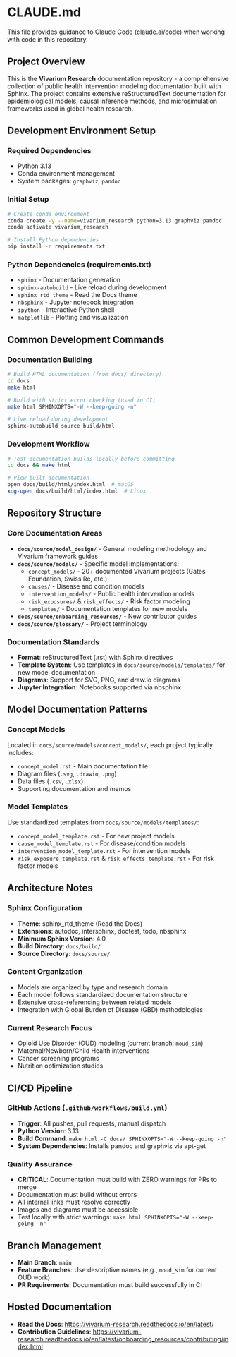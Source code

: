 # CLAUDE.md

This file provides guidance to Claude Code (claude.ai/code) when working with code in this repository.

## Project Overview

This is the **Vivarium Research** documentation repository - a comprehensive collection of public health intervention modeling documentation built with Sphinx. The project contains extensive reStructuredText documentation for epidemiological models, causal inference methods, and microsimulation frameworks used in global health research.

## Development Environment Setup

### Required Dependencies
- Python 3.13
- Conda environment management
- System packages: `graphviz`, `pandoc`

### Initial Setup
```bash
# Create conda environment
conda create -y --name=vivarium_research python=3.13 graphviz pandoc
conda activate vivarium_research

# Install Python dependencies
pip install -r requirements.txt
```

### Python Dependencies (requirements.txt)
- `sphinx` - Documentation generation
- `sphinx-autobuild` - Live reload during development  
- `sphinx_rtd_theme` - Read the Docs theme
- `nbsphinx` - Jupyter notebook integration
- `ipython` - Interactive Python shell
- `matplotlib` - Plotting and visualization

## Common Development Commands

### Documentation Building
```bash
# Build HTML documentation (from docs/ directory)
cd docs
make html

# Build with strict error checking (used in CI)
make html SPHINXOPTS="-W --keep-going -n"

# Live reload during development
sphinx-autobuild source build/html
```

### Development Workflow
```bash
# Test documentation builds locally before committing
cd docs && make html

# View built documentation
open docs/build/html/index.html  # macOS
xdg-open docs/build/html/index.html  # Linux
```

## Repository Structure

### Core Documentation Areas
- **`docs/source/model_design/`** - General modeling methodology and Vivarium framework guides
- **`docs/source/models/`** - Specific model implementations:
  - `concept_models/` - 20+ documented Vivarium projects (Gates Foundation, Swiss Re, etc.)
  - `causes/` - Disease and condition models
  - `intervention_models/` - Public health intervention models  
  - `risk_exposures/` & `risk_effects/` - Risk factor modeling
  - `templates/` - Documentation templates for new models
- **`docs/source/onboarding_resources/`** - New contributor guides
- **`docs/source/glossary/`** - Project terminology

### Documentation Standards
- **Format**: reStructuredText (.rst) with Sphinx directives
- **Template System**: Use templates in `docs/source/models/templates/` for new model documentation
- **Diagrams**: Support for SVG, PNG, and draw.io diagrams
- **Jupyter Integration**: Notebooks supported via nbsphinx

## Model Documentation Patterns

### Concept Models
Located in `docs/source/models/concept_models/`, each project typically includes:
- `concept_model.rst` - Main documentation file
- Diagram files (`.svg`, `.drawio`, `.png`)
- Data files (`.csv`, `.xlsx`) 
- Supporting documentation and memos

### Model Templates
Use standardized templates from `docs/source/models/templates/`:
- `concept_model_template.rst` - For new project models
- `cause_model_template.rst` - For disease/condition models
- `intervention_model_template.rst` - For intervention models
- `risk_exposure_template.rst` & `risk_effects_template.rst` - For risk factor models

## Architecture Notes

### Sphinx Configuration
- **Theme**: sphinx_rtd_theme (Read the Docs)
- **Extensions**: autodoc, intersphinx, doctest, todo, nbsphinx
- **Minimum Sphinx Version**: 4.0
- **Build Directory**: `docs/build/`
- **Source Directory**: `docs/source/`

### Content Organization
- Models are organized by type and research domain
- Each model follows standardized documentation structure
- Extensive cross-referencing between related models
- Integration with Global Burden of Disease (GBD) methodologies

### Current Research Focus
- Opioid Use Disorder (OUD) modeling (current branch: `moud_sim`)
- Maternal/Newborn/Child Health interventions
- Cancer screening programs
- Nutrition optimization studies

## CI/CD Pipeline

### GitHub Actions (`.github/workflows/build.yml`)
- **Trigger**: All pushes, pull requests, manual dispatch
- **Python Version**: 3.13
- **Build Command**: `make html -C docs/ SPHINXOPTS="-W --keep-going -n"`
- **System Dependencies**: Installs pandoc and graphviz via apt-get

### Quality Assurance
- **CRITICAL**: Documentation must build with ZERO warnings for PRs to merge
- Documentation must build without errors
- All internal links must resolve correctly
- Images and diagrams must be accessible
- Test locally with strict warnings: `make html SPHINXOPTS="-W --keep-going -n"`

## Branch Management
- **Main Branch**: `main`
- **Feature Branches**: Use descriptive names (e.g., `moud_sim` for current OUD work)
- **PR Requirements**: Documentation must build successfully in CI

## Hosted Documentation
- **Read the Docs**: https://vivarium-research.readthedocs.io/en/latest/
- **Contribution Guidelines**: https://vivarium-research.readthedocs.io/en/latest/onboarding_resources/contributing/index.html